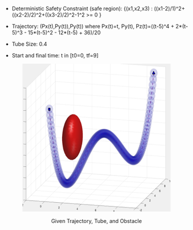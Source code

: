 

- Deterministic Safety Constraint (safe region): {(x1,x2,x3) : ((x1-2)/1)^2+((x2-2)/2)^2+((x3-2)/2)^2-1^2 >= 0 }


- Trajectory: (Px(t),Py(t)),Py(t))  where Px(t)=t, Py(t), Pz(t)=((t-5)^4 + 2*(t-5)^3 - 15*(t-5)^2 - 12*(t-5) + 36)/20

- Tube Size: 0.4

- Start and final time: t in [t0=0, tf=9]

<p align="center">
<img src="https://github.com/jasour/Real-Time-Risk-Bounded-Tube-based-Trajectory-Safety-Verification/blob/main/Examples/Deterministic%20Scenarios/Example_4_3D_Tube/plot.png" width="400" height="400" />
<p align = "center">
<p align="center">
Given Trajectory, Tube, and Obstacle
<p align = "center">
